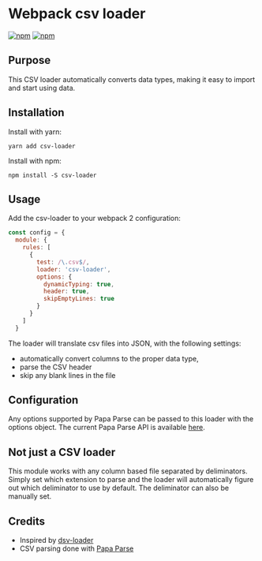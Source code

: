 # Webpack csv loader

[![npm][npm-v]][npm-url]
[![npm][npm-d]][npm-url]


## Purpose
This CSV loader automatically converts data types, making it easy to import and start using data.

## Installation

Install with yarn:

```
yarn add csv-loader
```

Install with npm:

```
npm install -S csv-loader
```

## Usage

Add the csv-loader to your webpack 2 configuration:

``` javascript
const config = {
  module: {
    rules: [
      {
        test: /\.csv$/,
        loader: 'csv-loader',
        options: {
          dynamicTyping: true,
          header: true,
          skipEmptyLines: true
        }
      }
    ]
  }
```

The loader will translate csv files into JSON, with the following settings:
* automatically convert columns to the proper data type,
* parse the CSV header
* skip any blank lines in the file

## Configuration

Any options supported by Papa Parse can be passed to this loader with the options object. The current Papa Parse API is available
[here](http://papaparse.com/docs#config).



## Not just a CSV loader
This module works with any column based file separated by deliminators. Simply set which extension to parse and the
loader will automatically figure out which deliminator to use by default. The deliminator can also be manually set.

## Credits

* Inspired by [dsv-loader](https://github.com/wbkd/dsv-loader)
* CSV parsing done with [Papa Parse](http://papaparse.com/)

[npm-v]: https://img.shields.io/npm/v/csv-loader.svg
[npm-d]: https://img.shields.io/npm/dt/csv-loader.svg
[npm-url]: https://npmjs.com/package/csv-loader